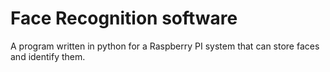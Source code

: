 # Face Recognition software
 A program written in python for a Raspberry PI system that can store faces and identify them.
